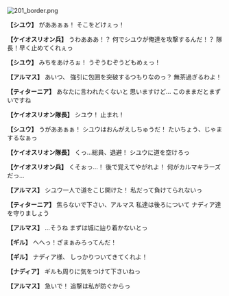 
![201_border.png](../images/backgrounds/201_border.png)

**【シユウ】**
がああぁぁ！
そこをどけぇっ！

**【ケイオスリオン兵】**
うわあああ！？
何でシユウが俺達を攻撃するんだ！？
隊長！早く止めてくれぇっ

**【シユウ】**
みちをあけろぉ！
うぞうむぞうどもめぇっ！

**【アルマス】**
あいつ、
強引に包囲を突破するつもりなのっ？
無茶過ぎるわよ！

**【ティターニア】**
あなたに言われたくないと
思いますけど…
このままだとまずいですね

**【ケイオスリオン隊長】**
シユウ！
止まれ！

**【シユウ】**
うがああぁぁ！
シユウはおんがえしちゅうだ！
たいちょう、じゃまするなぁっ

**【ケイオスリオン隊長】**
くっ…総員、退避！
シユウに道を空けろっ

**【ケイオスリオン兵】**
くそぉっ…！
後で覚えてやがれよ！
何がカルマキラーズだっ…

**【アルマス】**
シユウ一人で道をこじ開けた！
私だって負けてられないっ

**【ティターニア】**
焦らないで下さい、アルマス
私達は後ろについて
ナディア達を守りましょう

**【アルマス】**
…そうね
まずは城に辿り着かないとっ

**【ギル】**
へへっ！ざまぁみろってんだ！

**【ギル】**
ナディア様、
しっかりついてきてくれよ！

**【ナディア】**
ギルも周りに気をつけて下さいねっ

**【アルマス】**
急いで！
追撃は私が防ぐからっ
